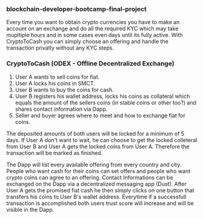 ### blockchain-developer-bootcamp-final-project

Every time you want to obtain crypto currencies you have to make an account on an exchange and do all the required KYC which may take mupltiple hours and in some cases even days until its fully active. With CryptoToCash you can simply choose an offering and handle the transaction privatly without any KYC steps.

### CryptoToCash (ODEX - Offline Decentralized Exchange)

1) User A wants to sell coins for fiat. 
2) User A locks his coins in SMCT. 
3) User B wants to buy the coins for cash. 
4) User B registers his wallet address, locks his coins as collateral which equals the amount of the sellers coins (in stable coins or other too?) and shares contact information via Dapp. 
5) Seller and buyer agrees where to meet and how to exchange fiat for coins. 

The deposited amounts of both users will be locked for a minimum of 5 days. If User A don't want to wait, he can choose to get the locked colleteral from User B and User A gets the locked coins from User A. Therefore the transaction will be marked as finished.

The Dapp will list every available offering from every country and city. People who want cash for their coins can set offers and people who want crypto coins can agree to an offering. Contact Informations can be exchanged on the Dapp via a decentralized messaging app (Dust). After User A gets the promised fiat cash he then simply clicks on one button that transfers his coins to User B's wallet address. Everytime if a successfull transaction is accomplished both users trust score will increase and will be visible in the Dapp.
